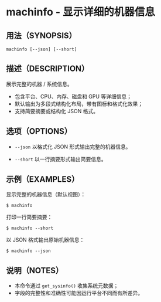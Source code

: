 # machinfo - 显示详细的机器信息

## 用法（SYNOPSIS）

```shell
machinfo [--json] [--short]
```


## 描述（DESCRIPTION）

展示完整的机器 / 系统信息。

* 包含平台、CPU、内存、磁盘和 GPU 等详细信息；
* 默认输出为多段式结构化布局，带有图标和格式化效果；
* 支持简要摘要或结构化 JSON 格式。


## 选项（OPTIONS）

* `--json`
  以格式化 JSON 形式输出完整的机器信息。

* `--short`
  以一行摘要形式输出简要信息。


## 示例（EXAMPLES）

显示完整的机器信息（默认视图）：

```shell
$ machinfo
```

打印一行简要摘要：

```shell
$ machinfo --short
```

以 JSON 格式输出原始机器信息：

```shell
$ machinfo --json
```


## 说明（NOTES）

* 本命令通过 `get_sysinfo()` 收集系统元数据；
* 字段的完整性和准确性可能因运行平台不同而有所差异。
